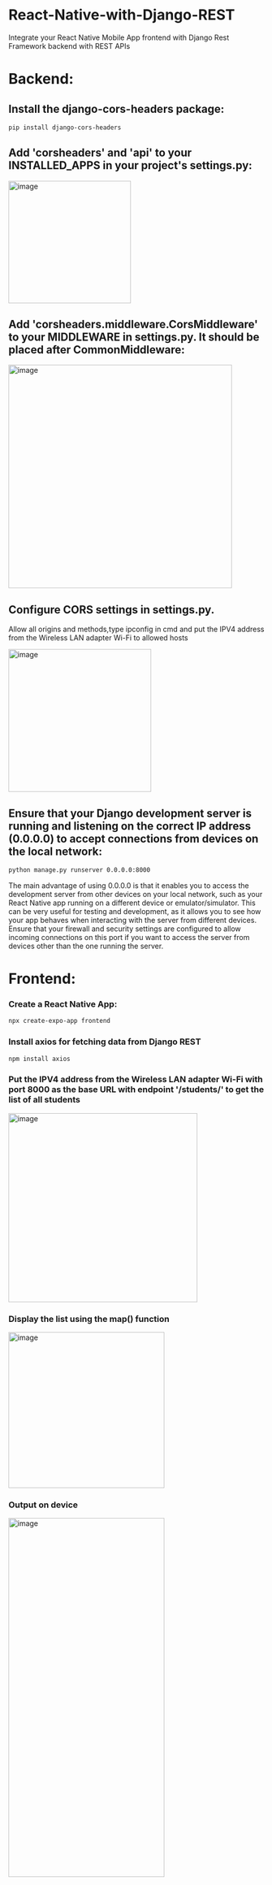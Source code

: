 # React-Native-with-Django-REST
Integrate your React Native Mobile App frontend with Django Rest Framework backend with REST APIs


# Backend:
## Install the django-cors-headers package:
```bash
pip install django-cors-headers
```
## Add 'corsheaders' and 'api' to your INSTALLED_APPS in your project's settings.py:
<img width="241" alt="image" src="https://github.com/SiddhantKodolkar/React-Native-with-Django-REST/assets/111975032/b4783c52-d274-437a-bf8a-146e7ba7fcd0">

## Add 'corsheaders.middleware.CorsMiddleware' to your MIDDLEWARE in settings.py. It should be placed after CommonMiddleware:
<img width="440" alt="image" src="https://github.com/SiddhantKodolkar/React-Native-with-Django-REST/assets/111975032/13158008-6b38-47dc-aee6-2af1863220a4">

## Configure CORS settings in settings.py. 
Allow all origins and methods,type ipconfig in cmd and put the IPV4 address from the Wireless LAN adapter Wi-Fi to allowed hosts


<img width="281" alt="image" src="https://github.com/SiddhantKodolkar/React-Native-with-Django-REST/assets/111975032/8b683a74-556b-451d-9abe-e2f575bbb064">

## Ensure that your Django development server is running and listening on the correct IP address (0.0.0.0) to accept connections from devices on the local network:
```bash
python manage.py runserver 0.0.0.0:8000
```
The main advantage of using 0.0.0.0 is that it enables you to access the development server from other devices on your local network, such as your React Native app running on a different device or emulator/simulator. This can be very useful for testing and development, as it allows you to see how your app behaves when interacting with the server from different devices.
Ensure that your firewall and security settings are configured to allow incoming connections on this port if you want to access the server from devices other than the one running the server.

# Frontend:
### Create a React Native App:
```bash
npx create-expo-app frontend
```
### Install axios for fetching data from Django REST
```bash
npm install axios
```
### Put the IPV4 address from the Wireless LAN adapter Wi-Fi with port 8000 as the base URL with endpoint '/students/' to get the list of all students
<img width="372" alt="image" src="https://github.com/SiddhantKodolkar/React-Native-with-Django-REST/assets/111975032/897c4b50-e11b-4998-9c4e-12db32b61c78">

### Display the list using the map() function
<img width="307" alt="image" src="https://github.com/SiddhantKodolkar/React-Native-with-Django-REST/assets/111975032/a5b526dd-ab0d-4dc0-a95a-3065e420bb09">

### Output on device 
<img height="707" width="307" alt="image" src="https://github.com/SiddhantKodolkar/React-Native-with-Django-REST/assets/111975032/84a9e732-5491-41e5-8d12-3e2246c13f3c">

